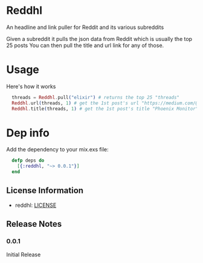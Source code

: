 Reddhl
======

An headline and link puller for Reddit and its various subreddits

Given a subreddit it pulls the json data from Reddit which is usually the top 25 posts
You can then pull the title and url link for any of those.

# Usage
Here's how it works

```elixir
  threads = Reddhl.pull("elixir") # returns the top 25 "threads"
  Reddhl.url(threads, 1) # get the 1st post's url "https://medium.com/@mschae/measuring-your-phoenix-app-d63a77b13bda"
  Reddhl.title(threads, 1) # get the 1st post's title "Phoenix Monitor"
```

# Dep info

Add the dependency to your mix.exs file:

```elixir
  defp deps do
    [{:reddhl, "~> 0.0.1"}]
  end
```

## License Information

* reddhl: [LICENSE](LICENSE)

## Release Notes

### 0.0.1

Initial Release
